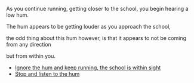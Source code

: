 As you continue running, getting closer to the school, you begin hearing a low hum.

The hum appears to be getting louder as you approach the school,

the odd thing about this hum however, is that it appears to not be coming from any direction

but from within you.

- [Ignore the hum and keep running, the school is within sight](4.md)
- [Stop and listen to the hum](2-2.md)